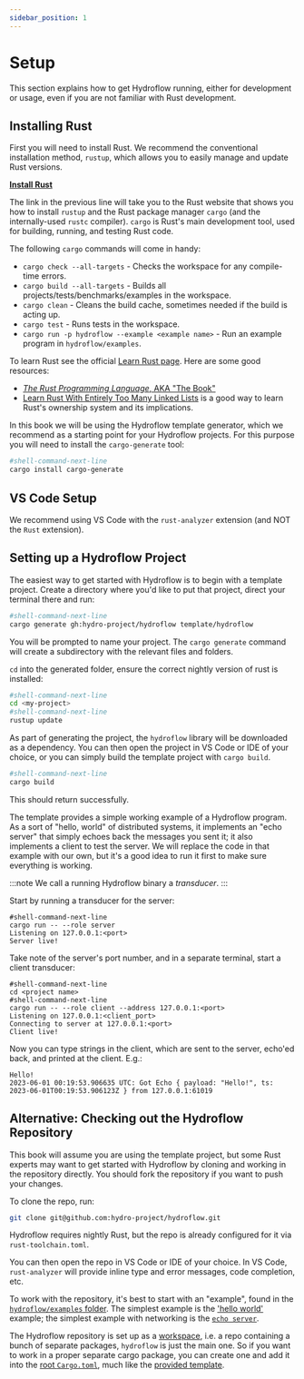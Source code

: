 ```yaml
---
sidebar_position: 1
---
```


# Setup

This section explains how to get Hydroflow running, either for development or
usage, even if you are not familiar with Rust development.

## Installing Rust

First you will need to install Rust. We recommend the conventional installation
method, `rustup`, which allows you to easily manage and update Rust versions.

[**Install Rust**](https://www.rust-lang.org/tools/install)

The link in the previous line will take you to the Rust website that shows you how to
install `rustup` and the Rust package manager `cargo` (and the
internally-used `rustc` compiler). `cargo` is Rust's main development tool,
used for building, running, and testing Rust code.

The following `cargo` commands will come in handy:
* `cargo check --all-targets` - Checks the workspace for any compile-time
  errors.
* `cargo build --all-targets` - Builds all projects/tests/benchmarks/examples
  in the workspace.
* `cargo clean` - Cleans the build cache, sometimes needed if the build is
  acting up.
* `cargo test` - Runs tests in the workspace.
* `cargo run -p hydroflow --example <example name>` - Run an example program in
  `hydroflow/examples`.

To learn Rust see the official [Learn Rust page](https://www.rust-lang.org/learn).
Here are some good resources:
* [_The Rust Programming Language_, AKA "The Book"](https://doc.rust-lang.org/book/)
* [Learn Rust With Entirely Too Many Linked Lists](https://rust-unofficial.github.io/too-many-lists/)
  is a good way to learn Rust's ownership system and its
  implications.

In this book we will be using the Hydroflow template generator, which we recommend
as a starting point for your Hydroflow projects. For this purpose you
will need to install the `cargo-generate` tool:
```bash
#shell-command-next-line
cargo install cargo-generate
```

## VS Code Setup

We recommend using VS Code with the `rust-analyzer` extension (and NOT the
`Rust` extension).

## Setting up a Hydroflow Project
The easiest way to get started with Hydroflow is to begin with a template project.
Create a directory where you'd like to put that project, direct your terminal there and run:
```bash
#shell-command-next-line
cargo generate gh:hydro-project/hydroflow template/hydroflow
```
You will be prompted to name your project. The `cargo generate` command will create a subdirectory
with the relevant files and folders.

`cd` into the generated folder, ensure the correct nightly version of rust is installed:
```bash
#shell-command-next-line
cd <my-project>
#shell-command-next-line
rustup update
```

As part of generating the project, the `hydroflow` library will be downloaded as a dependency.
You can then open the project in VS Code or IDE of your choice, or
you can simply build the template project with `cargo build`.
```bash
#shell-command-next-line
cargo build
```
This should return successfully.

The template provides a simple working example of a Hydroflow program.
As a sort of "hello, world" of distributed systems, it implements an "echo server" that
simply echoes back the messages you sent it; it also implements a client to test the server.
We will replace the code in that example with our own, but it's a good idea to run it first to make sure everything is working.

:::note
We call a running Hydroflow binary a *transducer*.
:::

Start by running a transducer for the server:
```console
#shell-command-next-line
cargo run -- --role server
Listening on 127.0.0.1:<port>
Server live!
```

Take note of the server's port number, and in a separate terminal, start a client transducer:
```console
#shell-command-next-line
cd <project name>
#shell-command-next-line
cargo run -- --role client --address 127.0.0.1:<port>
Listening on 127.0.0.1:<client_port>
Connecting to server at 127.0.0.1:<port>
Client live!
```
Now you can type strings in the client, which are sent to the server, echo'ed back, and printed at the client. E.g.:
```console
Hello!
2023-06-01 00:19:53.906635 UTC: Got Echo { payload: "Hello!", ts: 2023-06-01T00:19:53.906123Z } from 127.0.0.1:61019
```

## Alternative: Checking out the Hydroflow Repository

This book will assume you are using the template project, but some
Rust experts may want to get started with Hydroflow by cloning and working in the
repository directly.
You should fork the repository if you want to push your
changes.

To clone the repo, run:
```bash
git clone git@github.com:hydro-project/hydroflow.git
```
Hydroflow requires nightly Rust, but the repo is already configured for it via
`rust-toolchain.toml`.

You can then open the repo in VS Code or IDE of your choice. In VS Code, `rust-analyzer`
will provide inline type and error messages, code completion, etc.

To work with the repository, it's best to start with an "example", found in the
[`hydroflow/examples` folder](https://github.com/hydro-project/hydroflow/tree/main/hydroflow/examples).
The simplest example is the
['hello world'](https://github.com/hydro-project/hydroflow/blob/main/hydroflow/examples/hello_world/main.rs) example;
the simplest example with networking is the
[`echo server`](https://github.com/hydro-project/hydroflow/blob/main/hydroflow/examples/echoserver/main.rs).

The Hydroflow repository is set up as a [workspace](https://doc.rust-lang.org/book/ch14-03-cargo-workspaces.html),
i.e. a repo containing a bunch of separate packages, `hydroflow` is just the
main one. So if you want to work in a proper separate cargo package, you can
create one and add it into the [root `Cargo.toml`](https://github.com/hydro-project/hydroflow/blob/main/Cargo.toml),
much like the [provided template](https://github.com/hydro-project/hydroflow/tree/main/template/hydroflow#readme).

